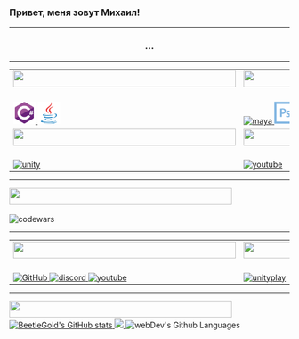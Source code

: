 ### Привет, меня зовут Михаил!

---

<h3 align="center">...</h3>

---
<table>
  <tr>
    <td>
      <img src="https://img.shields.io/badge/ 💬 - Languages:__________________________________________ -blueviolet" width="400" height="30"/>
      <h3 align="left"></h3>
      <div>
        <a href="https://docs.microsoft.com/en-us/dotnet/csharp/" target="_blank" rel="noreferrer">
          <img src="https://raw.githubusercontent.com/devicons/devicon/master/icons/csharp/csharp-original.svg" title="C#" alt="csharp" width="40" height="40"/>
        </a>
        <a href="https://www.oracle.com/java/" target="_blank" rel="noreferrer">
          <img src="https://raw.githubusercontent.com/devicons/devicon/master/icons/java/java-original.svg" title="Java" alt="Java" width="40" height="40"/>
        </a>
      </div>
    </td>
    <td>
      <img src="https://img.shields.io/badge/ 💻 - Software:___________________________________________ -blueviolet" width="400" height="30"/>
      <h3 align="left"></h3>
      <div>
        <a href="https://www.autodesk.com/products/maya/overview?term=1-YEAR&tab=subscription&plc=MAYA" target="_blank" rel="noreferrer">
          <img src="https://i.pinimg.com/originals/4a/bf/51/4abf5146283e1609eeeae16335666564.png" title="Maya" alt="maya" width="40" height="40"/>
        </a>
        <a href="https://www.adobe.com/uk/products/photoshop.html" target="_blank" rel="noreferrer">
          <img src="https://raw.githubusercontent.com/devicons/devicon/master/icons/photoshop/photoshop-line.svg" title="Photoshop" alt="photoshop" width="40" height="40"/>
        </a>
      </div>
    </td>
  </tr>
  <tr>
    <td>
      <img src="https://img.shields.io/badge/ ⚙️ - Game Engines:_______________________________________ -blueviolet" width="400" height="30"/>
      <h3 align="left"></h3>
      <div>
        <a href="https://unity.com/unity-hub" target="_blank" rel="noreferrer">
          <img src="https://mlqyiglubtj2.i.optimole.com/gwFd4fw-DxP5cBIe/w:auto/h:auto/q:90/https://2cano.tech/wp-content/uploads/2020/03/Unity.png" title="Unity" alt="unity" width="40" height="40"/>
        </a>
      </div>
    </td>
    <td>
      <img src="https://img.shields.io/badge/ ⚡ - Other:______________________________________________ -blueviolet" width="400" height="30"/>
      <h3 align="left"></h3>
      <div>
        <a href="https://www.youtube.com" target="_blank" rel="noreferrer">
          <img src="https://beautylux-cosmetics.com/image/cache/catalog/image/catalog/system/youtube-logo-new.webp" title="YouTube" alt="youtube" width="40" height="40"/>
        </a>
      </div>
    </td>
  </tr>
</table>

---

<img src="https://img.shields.io/badge/ 💻 - Codewars:___________________________________________ -blueviolet" width="400" height="30"/>

  ![codewars](https://www.codewars.com/users/BeetleGold/badges/large)

---

<table>
  <tr>
    <td>
      <img src="https://img.shields.io/badge/ 💬 - Socials:____________________________________________ -blueviolet" width="400" height="30"/>
      <h3 align="left"></h3>
      <div>
        <a href="https://www.github.com/BeetleGold" target="_blank" rel="noreferrer">
          <img src="https://cdn0.iconfinder.com/data/icons/shift-logotypes/32/Github-1024.png" title="GitHub" alt="GitHub" width="40" height="40" />
        </a>
        <a href="https://discord.com/users/BeetleGold#6409" target="_blank" rel="noreferrer">
          <img src="https://raw.githubusercontent.com/danielcranney/readme-generator/main/public/icons/socials/discord.svg" title="Discord" alt="discord" width="40" height="40" />
        </a>
        <a href="https://www.youtube.com/c/Beetlegold" target="_blank" rel="noreferrer">
          <img src="https://raw.githubusercontent.com/danielcranney/readme-generator/main/public/icons/socials/youtube.svg" title="YouTube" alt="youtube" width="40" height="40" />
        </a>
      </div>
    </td>
    <td>
      <img src="https://img.shields.io/badge/ 💻 - My Games:___________________________________________ -blueviolet" width="400" height="30"/>
      <h3 align="left"></h3>
      <div>
        <a href="https://play.unity.com/u/beetlegold" target="_blank" rel="noreferrer">
          <img src="https://mlqyiglubtj2.i.optimole.com/gwFd4fw-DxP5cBIe/w:auto/h:auto/q:90/https://2cano.tech/wp-content/uploads/2020/03/Unity.png" title="UnityPlay" alt="unityplay" width="40" height="40" />
        </a>
      </div>
    </td>
  </tr>
</table>

---

<img src="https://img.shields.io/badge/ ⚙️ - GitHub статистика:__________________________________ -blueviolet" width="400" height="30"/>

<a href="http://www.github.com/BeetleGold">
  <img height="173px" src="https://github-readme-stats.vercel.app/api?username=BeetleGold&show_icons=true&hide=&count_private=true&title_color=a855f7&text_color=facc15&icon_color=a855f7&bg_color=000000&hide_border=true&show_icons=true" alt="BeetleGold's GitHub stats" />
</a>

<a href="http://www.github.com/BeetleGold">
  <img height="173px" align="centr" src="https://github-readme-streak-stats.herokuapp.com/?user=BeetleGold&stroke=facc15&background=000000&ring=a855f7&fire=a855f7&currStreakNum=facc15&currStreakLabel=a855f7&sideNums=facc15&sideLabels=facc15&dates=facc15&hide_border=true" />
</a>
<img height="80px" align="centr" alt="webDev's Github Languages" src="https://github-readme-stats-sigma-five.vercel.app/api/top-langs/?username=BeetleGold&layout=compact&theme=vision-friendly-dark" />

<!--
**BeetleGold/BeetleGold** is a ✨ _special_ ✨ repository because its `README.md` (this file) appears on your GitHub profile.

Here are some ideas to get you started:

- 🔭 I’m currently working on ...
- 🌱 I’m currently learning ...
- 👯 I’m looking to collaborate on ...
- 🤔 I’m looking for help with ...
- 💬 Ask me about ...
- 📫 How to reach me: ...
- 😄 Pronouns: ...
- ⚡ Fun fact: ...
-->
